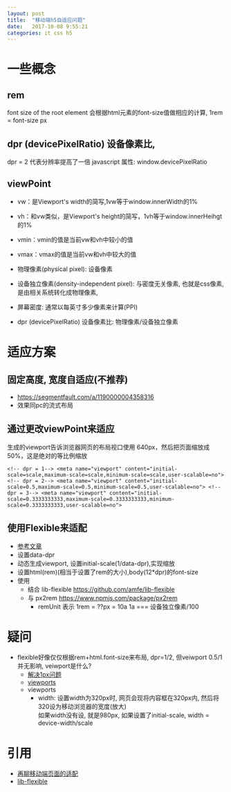 ```yaml
---
layout: post
title:  "移动端h5自适应问题"
date:   2017-10-08 9:55:21
categories: it css h5
---
```



# 一些概念

## rem
font size of the root element
会根据html元素的font-size值做相应的计算, 1rem = font-size px

## dpr (devicePixelRatio) 设备像素比,

dpr = 2 代表分辨率提高了一倍
javascript 属性: window.devicePixelRatio

## viewPoint
- vw：是Viewport's width的简写,1vw等于window.innerWidth的1%
- vh：和vw类似，是Viewport's height的简写，1vh等于window.innerHeihgt的1%
- vmin：vmin的值是当前vw和vh中较小的值
- vmax：vmax的值是当前vw和vh中较大的值

- 物理像素(physical pixel): 设备像素
- 设备独立像素(density-independent pixel): 与密度无关像素, 也就是css像素, 是由相关系统转化成物理像素,
- 屏幕密度: 通常以每英寸多少像素来计算(PPI)
- dpr (devicePixelRatio) 设备像素比: 物理像素/设备独立像素

# 适应方案

## 固定高度, 宽度自适应(不推荐)
- https://segmentfault.com/a/1190000004358316
- 效果同pc的流式布局

## 通过更改viewPoint来适应
<meta name="viewport" content="width=640,initial-scale=0.5,maximum-scale=0.5,minimum-scale=0.5,user-scalable=no">
生成的viewport告诉浏览器网页的布局视口使用 640px，然后把页面缩放成50%，这是绝对的等比例缩放

```
<!-- dpr = 1--> <meta name="viewport" content="initial-scale=scale,maximum-scale=scale,minimum-scale=scale,user-scalable=no"> <!-- dpr = 2--> <meta name="viewport" content="initial-scale=0.5,maximum-scale=0.5,minimum-scale=0.5,user-scalable=no"> <!-- dpr = 3--> <meta name="viewport" content="initial-scale=0.3333333333,maximum-scale=0.3333333333,minimum-scale=0.3333333333,user-scalable=no">
```


## 使用Flexible来适配
- [参考文章](https://www.w3cplus.com/mobile/lib-flexible-for-html5-layout.html)
- 设置data-dpr
- 动态生成viewport, 设置initial-scale(1/data-dpr),实现缩放
- 设置html(rem)(相当于设置了rem的大小),body(12*dpr)的font-size
- 使用
    - 结合 lib-flexible https://github.com/amfe/lib-flexible
    - 与 px2rem https://www.npmjs.com/package/px2rem
        - remUnit 表示 1rem = ??px = 10a  1a === 设备独立像素/100

# 疑问
- flexible好像仅仅根据rem+html.font-size来布局, dpr=1/2, 但veiwport  0.5/1并无影响, veiwport是什么?
    - [解决1px问题](https://www.w3cplus.com/css/fix-1px-for-retina.html)
    - [viewports](https://www.w3cplus.com/css/viewports.html)
    - viewports 
        - width: 设置width为320px时, 网页会现将内容框在320px内, 然后将320设为移动浏览器的宽度(放大)   
            如果width没有设, 就是980px, 如果设置了initial-scale, width = device-width/scale

# 引用
- [再聊移动端页面的适配](https://www.w3cplus.com/css/vw-for-layout.html)
- [lib-flexible](https://github.com/amfe/lib-flexible/blob/master/README.md)